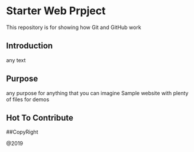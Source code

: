 # Starter Web Prpject
This repository is for showing how Git and GitHub work
## Introduction
any text
## Purpose
any purpose for anything that you can imagine 
Sample website with plenty of files for demos

## Hot To Contribute

##CopyRight

@2019